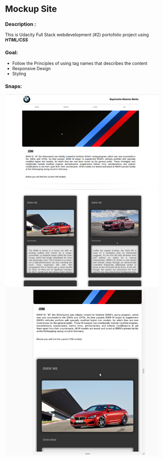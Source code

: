 # Mockup Site

### Description :
This is Udacity Full Stack webdevelopment (#2) portofolio project using ***HTML/CSS***

### Goal:
- Follow the Principles of using tag names that describes the content
- Responsive Design
- Styling
### Snaps:
![Snap 1](https://github.com/El-Messiry/portofolio-project/blob/master/README_imgs/site(1).png)
![Snap 1](https://github.com/El-Messiry/portofolio-project/blob/master/README_imgs/site(2).png)
![Snap 1](https://github.com/El-Messiry/portofolio-project/blob/master/README_imgs/site(3).png)
